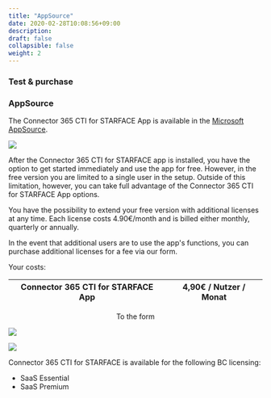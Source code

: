 ```yaml
---
title: "AppSource"
date: 2020-02-28T10:08:56+09:00
description: 
draft: false
collapsible: false
weight: 2
---
```

### Test & purchase

### AppSource

The Connector 365 CTI for STARFACE App is available in the [Microsoft AppSource](https://appsource.microsoft.com/en-us/product/dynamics-365-business-central/pubid.belwaregmbh2%7Caid.connector-365-cti-for-starface%7Cpappid.c2122935-411c-4417-9535-57769feb7e43?tab=overview).

![](images/apps/ctiappsourceen.PNG)

After the Connector 365 CTI for STARFACE app is installed, you have the option to get started immediately and use the app for free. However, in the free version you are limited to a single user in the setup. Outside of this limitation, however, you can take full advantage of the Connector 365 CTI for STARFACE App options.

You have the possibility to extend your free version with additional licenses at any time. Each license costs 4.90€/month and is billed either monthly, quarterly or annually.

In the event that additional users are to use the app's functions, you can purchase additional licenses for a fee via our form.

Your costs:

| Connector 365 CTI for STARFACE App | 4,90€ / Nutzer / Monat |
|------------------------------------|------------------------|

<p style="text-align: center;">
To the form
</p>

[<img src="/images/apps/Forms_CTI.png">](https://forms.office.com/Pages/ResponsePage.aspx?id=wbg8p1B5wk60E37fEWJ6gK10RbLPyuxOs2bKXXZxm8JUOUxYOE8wNlFIVzc5WldRQkNVM1lPUzBRQi4u)

![](images/apps/ctiformsen_removed.PNG)
 
Connector 365 CTI for STARFACE is available for the following BC licensing:

- SaaS Essential
- SaaS Premium



